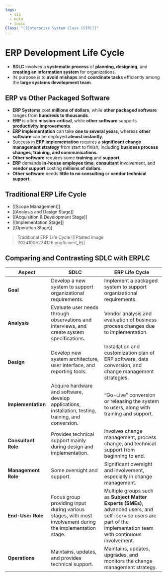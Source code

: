 ```yaml
---
tags:
  - sip
  - note
  - topic
Class: "[[Enterprise System Class (SIP)]]"
---
```


# ERP Development Life Cycle

- **SDLC** involves a **systematic process** of **planning, designing**, and **creating an information system** for organizations.
- Its purpose is to **avoid mishaps** and **coordinate tasks** efficiently among the **large systems development team**.

## ERP vs Other Packaged Software
- **ERP Systems** cost **millions of dollars**, while **other packaged software** ranges from **hundreds to thousands**.
- **ERP** is often **mission-critical**, while **other software** supports **productivity improvements**.
- **ERP implementation** can take **one to several years**, whereas **other software** can be deployed **almost instantly**.
- Success in **ERP implementation** requires a **significant change management strategy** from start to finish, including **business process changes, training, and communications**.
- **Other software** requires some **training** and **support**.
- **ERP** demands **in-house employee time**, **consultant** involvement, and **vendor support** costing **millions of dollars**.
- **Other software** needs **little to no consulting** or **vendor technical support**.

## Traditional ERP Life Cycle
- [[Scope Management]]
- [[Analysis and Design Stage]]
- [[Acquisition & Development Stage]]
- [[Implementation Stage]]
- [[Operation Stage]]

> Traditional ERP Life Cycle
> ![[Pasted image 20241006234126.png#invert_B]]


## Comparing and Contrasting SDLC with ERPLC

| Aspect                 | SDLC                                          | ERP Life Cycle                                |
|-----------------------|-----------------------------------------------|-----------------------------------------------|
| **Goal**              | Develop a new system to support organizational requirements. | Implement a packaged system to support organizational requirements. |
| **Analysis**          | Evaluate user needs through observations and interviews, and create system specifications. | Vendor analysis and evaluation of business process changes due to implementation. |
| **Design**            | Develop new system architecture, user interface, and reporting tools. | Installation and customization plan of ERP software, data conversion, and change management strategies. |
| **Implementation**    | Acquire hardware and software, develop applications, installation, testing, training, and conversion. | “Go-Live” conversion or releasing the system to users, along with training and support. |
| **Consultant Role**   | Provides technical support mainly during design and implementation. | Involves change management, process change, and technical support from beginning to end. |
| **Management Role**   | Some oversight and support.                   | Significant oversight and involvement, especially in change management. |
| **End-User Role**     | Focus group providing input during various stages, with most involvement during the implementation stage. | Multiple groups such as **Subject Matter Experts (SMEs)**, advanced users, and self-service users are part of the implementation team with continuous involvement. |
| **Operations**        | Maintains, updates, and provides technical support. | Maintains, updates, upgrades, and monitors the change management strategy. |
